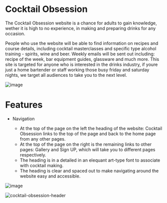 # Cocktail Obsession

The Cocktail Obsession website is a chance for adults to gain knowledge, wether it is high to no experience, in making and preparing drinks for any occasion.

People who use the website will be able to find information on recipes and course details, including cocktail masterclasses and specific type alcohol training - spirits, wine and beer. Weekly emails will be sent out including: recipe of the week, bar equipment guides, glassware and much more. This site is targeted for anyone who is interested in the drinks industry, if youre just a home bartender or staff working those busy friday and saturday nights, we target all audiences to take you to the next level.

![image](https://github.com/tobycoleman3/cocktail-obsession/assets/160591772/d6f993fc-53f4-4a54-b3a5-a3ed7e35e46d)

# Features

- Navigation

  - At the top of the page on the left the heading of the website: Cocktail Obsession links to the top of the page and back to the home page from any other pages.
  - At the top of the page on the right is the remaining links to other pages: Gallery and Sign UP, which will take you to different pages respectively.
  - The heading is in a detailed in an elequant art-type font to associate with cocktail making.
  - The heading is clear and spaced out to make navigating around the website easy and accessible.


![image](https://github.com/tobycoleman3/cocktail-obsession/assets/160591772/c145c7b3-7e41-43eb-9648-24022a9f7bdd)

![cocktail-obsession-header](https://github.com/tobycoleman3/cocktail-obsession/assets/160591772/dfc1ccbb-da7a-48c8-ae1a-2ae5734c056e)
